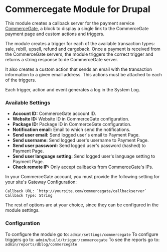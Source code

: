 Commercegate Module for Drupal
=============

This module creates a callback server for the payment service [CommerceGate](http://commercegate.com), a block to display a single link to the CommerceGate payment page and custom actions and triggers.

The module creates a trigger for each of the available transaction types: sale, rebill, upsell, refund and cargeback. Once a payment is received from the CommerceGate servers, the module triggers the correct trigger and returns a string response to de CommerceGate server.

It also creates a custom action that sends an email with the transaction information to a given email address. This actions must be attached to each of the triggers.

Each trigger, action and event generates a log in the System Log.

### Available Settings

* **Account ID:** CommerceGate account ID.
* **Website ID:** Website ID in CommerceGate configuration.
* **Package ID:** Package ID in CommerceGate configuration.
* **Notification email:** Email to which send the notifications.
* **Send user email:** Send logged user's email to Payment Page.
* **Send username:** Send logged user's username to Payment Page.
* **Send user password:** Send logged user's password (hashed) to Payment Page.
* **Send user language setting:** Send logged user's language setting to Payment Page.
* **Check remote IP:** Only accept callbacks from CommerceGate's IPs.

In your CommerceGate account, you must provide the following setting for your site's Gateway Configuration:

    Callback URL: `http://yoursite.com/commercegate/callbackserver`
    Callback Type: String

The rest of options are at your choice, since they can be configured in the module settings.

### Configuration

To configure the module go to: `admin/settings/commercegate`
To configure triggers go to: `admin/build/trigger/commercegate`
To see the reports go to: `admin/reports/dblog/commercegate`